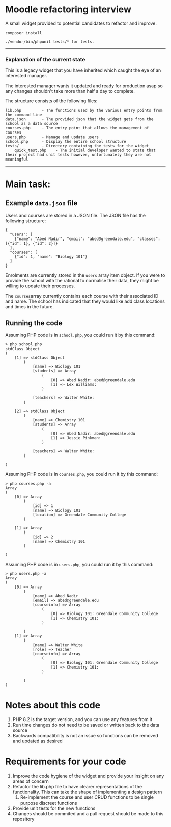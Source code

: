 # Moodle refactoring interview 

A small widget provided to potential candidates to refactor and improve.

```composer install```

```./vendor/bin/phpunit tests/* for tests. ```

---

### Explanation of the current state
This is a legacy widget that you have inherited which caught the eye of an interested manager.

The interested manager wants it updated and ready for production asap so any changes shouldn't take more than half a day to complete.

The structure consists of the following files:
```
lib.php         - The functions used by the various entry points from the command line
data.json       - The provided json that the widget gets from the school as a data source
courses.php     - The entry point that allows the management of courses
users.php       - Manage and update users
school.php      - Display the entire school structure
tests/          - Directory containing the tests for the widget
    quick_test.php    - The initial developer wanted to state that their project had unit tests however, unfortunately they are not meaningful 

```

---
# Main task:
## Example `data.json` file

Users and courses are stored in a JSON file. The JSON file has the following structure:

```
{
  "users": [
    {"name": "Abed Nadir", "email": "abed@greendale.edu", "classes": [{"id": 1}, {"id": 2}]}
  ],
  "courses": [
    {"id": 1, "name": "Biology 101"}
  ]
}

```

Enrolments are currently stored in the `users` array item object. If you were to provide the school with the rational to normalise their data, they might be willing to update their processes.

The `courses`array currently contains each course with their associated ID and name. The school has indicated that they would like add class locations and times in the future.

## Running the code

Assuming PHP code is in `school.php`, you could run it by this command:

```
> php school.php 
stdClass Object
(
    [1] => stdClass Object
        (
            [name] => Biology 101
            [students] => Array
                (
                    [0] => Abed Nadir: abed@greendale.edu
                    [1] => Lex Williams:
                )

            [teachers] => Walter White:
        )

    [2] => stdClass Object
        (
            [name] => Chemistry 101
            [students] => Array
                (
                    [0] => Abed Nadir: abed@greendale.edu
                    [1] => Jessie Pinkman:
                )

            [teachers] => Walter White:
        )

)

```

Assuming PHP code is in `courses.php`, you could run it by this command:

```
> php courses.php -a
Array
(
    [0] => Array
        (
            [id] => 1
            [name] => Biology 101
            [location] => Greendale Community College
        )

    [1] => Array
        (
            [id] => 2
            [name] => Chemistry 101
        )

)

```

Assuming PHP code is in `users.php`, you could run it by this command:

```
> php users.php -a
Array
(
    [0] => Array
        (
            [name] => Abed Nadir
            [email] => abed@greendale.edu
            [courseinfo] => Array
                (
                    [0] => Biology 101: Greendale Community College
                    [1] => Chemistry 101:
                )

        )
    [1] => Array
        (
            [name] => Walter White
            [role] => Teacher
            [courseinfo] => Array
                (
                    [0] => Biology 101: Greendale Community College
                    [1] => Chemistry 101:
                )

        )
)
```

# Notes about this code
1. PHP 8.2 is the target version, and you can use any features from it
1. Run time changes do not need to be saved or written back to the data source 
1. Backwards compatibility is not an issue so functions can be removed and updated as desired

# Requirements for your code
1. Improve the code hygiene of the widget and provide your insight on any areas of concern
1. Refactor the lib.php file to have clearer representations of the functionality. This can take the shape of implementing a design pattern
   1. Re-implement the course and user CRUD functions to be single purpose discreet functions
1. Provide unit tests for the new functions
1. Changes should be commited and a pull request should be made to this repository 
